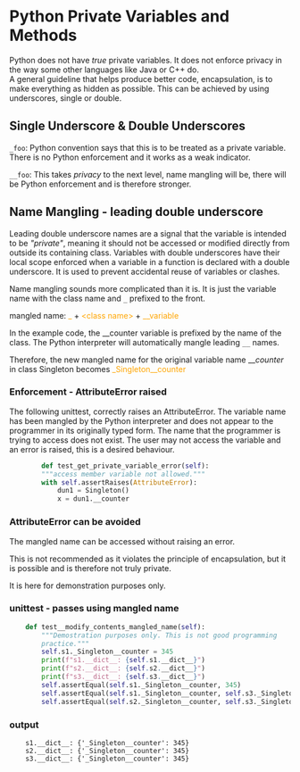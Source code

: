 

# Python Private Variables and Methods

Python does not have _true_ private variables. It does not enforce privacy in the way some other languages like Java or C++ do.  
A general guideline that helps produce better code, encapsulation, is
to make everything as hidden as possible. This can be achieved by using underscores, single or double.
## Single Underscore & Double Underscores

`_foo`: Python convention says that this is to be treated as a private variable. There is no Python enforcement and it 
works as a weak indicator. 

`__foo`: This takes _privacy_ to the next level, name mangling will be, there will be Python enforcement and is therefore stronger.



## Name Mangling - leading double underscore
Leading double underscore names are a signal that the variable is
intended to be _"private"_, meaning it should not be accessed or modified directly from outside its containing class. 
Variables with double underscores have their local scope enforced when a variable in a function is declared with a double 
underscore. It is used to prevent accidental reuse of variables or clashes.

Name mangling sounds more complicated than it is. It is just the variable name with the class name and `_` prefixed to the front.

mangled name: <span style="color: orange;">_</span> + <span style="color: orange;">&lt;class name&gt;</span> + <span style="color: orange;">__variable</span>  


In the example code, the __counter variable is prefixed by the name of the class. The Python interpreter will automatically
mangle leading `__` names.




Therefore, the new mangled name for the original variable name ___counter_ in class Singleton becomes <span style="color: orange;">_Singleton__counter</span>





### Enforcement - AttributeError raised

The following unittest, correctly raises an AttributeError. 
The variable name has been mangled by the Python interpreter and does not appear to the programmer in its originally typed form. 
The name that the programmer is trying to access does not exist.
The user may not access the variable and an error is raised, this is a desired behaviour.

```python
        def test_get_private_variable_error(self):
        """access member variable not allowed."""
        with self.assertRaises(AttributeError):
            dun1 = Singleton()
            x = dun1.__counter
```
### AttributeError can be avoided

The mangled name can be accessed without raising an error.

This is not recommended as it violates the principle of encapsulation, but it is possible and is therefore not truly private. 

It is here for demonstration purposes only. 

### unittest - passes using mangled name
```python
    def test__modify_contents_mangled_name(self):
        """Demostration purposes only. This is not good programming
        practice."""
        self.s1._Singleton__counter = 345
        print(f"s1.__dict__: {self.s1.__dict__}")
        print(f"s2.__dict__: {self.s2.__dict__}")
        print(f"s3.__dict__: {self.s3.__dict__}")
        self.assertEqual(self.s1._Singleton__counter, 345)
        self.assertEqual(self.s1._Singleton__counter, self.s3._Singleton__counter)
        self.assertEqual(self.s2._Singleton__counter, self.s3._Singleton__counter)
```
### output

```
    s1.__dict__: {'_Singleton__counter': 345}
    s2.__dict__: {'_Singleton__counter': 345}
    s3.__dict__: {'_Singleton__counter': 345}
```


